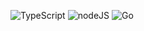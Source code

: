 ![TypeScript](https://img.shields.io/badge/TypeScript-007ACC?style=for-the-badge&logo=typescript&logoColor=white)
![nodeJS](https://img.shields.io/badge/Node.js-43853D?style=for-the-badge&logo=node.js&logoColor=white)
![Go](https://img.shields.io/badge/Go-00ADD8?style=for-the-badge&logo=go&logoColor=white)
